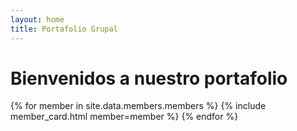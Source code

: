 ```yaml
---
layout: home
title: Portafolio Grupal
---
```


# Bienvenidos a nuestro portafolio

{% for member in site.data.members.members %}
  {% include member_card.html member=member %}
{% endfor %}
